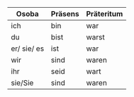 |Osoba |Präsens | Präteritum|
|-|-|-|
|ich | bin | war |
|du | bist | warst |
|er/ sie/ es | ist | war |
|wir | sind | waren|
|ihr | seid | wart|
|sie/Sie | sind | waren|

